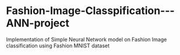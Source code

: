 # Fashion-Image-Classpification---ANN-project
Implementation of Simple Neural Network model on Fashion Image classification using Fashion MNIST dataset
